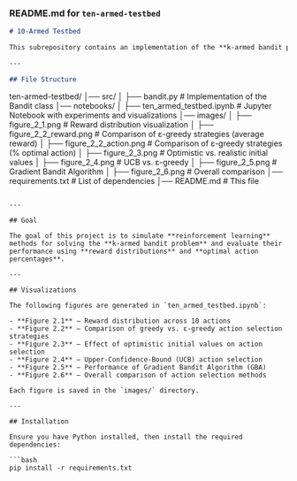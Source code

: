 ### README.md for `ten-armed-testbed`  

```markdown
# 10-Armed Testbed

This subrepository contains an implementation of the **k-armed bandit problem** using various action selection strategies, including **ε-greedy**, **optimistic initial values**, **UCB**, and **Gradient Bandit Algorithm (GBA)**. The project provides visualizations to analyze the performance of these methods over multiple simulations.

---

## File Structure  

```
ten-armed-testbed/
│── src/
│   ├── bandit.py                # Implementation of the Bandit class
│── notebooks/
│   ├── ten_armed_testbed.ipynb  # Jupyter Notebook with experiments and visualizations
│── images/
│   ├── figure_2_1.png           # Reward distribution visualization
│   ├── figure_2_2_reward.png    # Comparison of ε-greedy strategies (average reward)
│   ├── figure_2_2_action.png    # Comparison of ε-greedy strategies (% optimal action)
│   ├── figure_2_3.png           # Optimistic vs. realistic initial values
│   ├── figure_2_4.png           # UCB vs. ε-greedy
│   ├── figure_2_5.png           # Gradient Bandit Algorithm
│   ├── figure_2_6.png           # Overall comparison
│── requirements.txt             # List of dependencies
│── README.md                    # This file
```

---

## Goal  

The goal of this project is to simulate **reinforcement learning** methods for solving the **k-armed bandit problem** and evaluate their performance using **reward distributions** and **optimal action percentages**.

---

## Visualizations  

The following figures are generated in `ten_armed_testbed.ipynb`:

- **Figure 2.1** – Reward distribution across 10 actions  
- **Figure 2.2** – Comparison of greedy vs. ε-greedy action selection strategies  
- **Figure 2.3** – Effect of optimistic initial values on action selection  
- **Figure 2.4** – Upper-Confidence-Bound (UCB) action selection  
- **Figure 2.5** – Performance of Gradient Bandit Algorithm (GBA)  
- **Figure 2.6** – Overall comparison of action selection methods  

Each figure is saved in the `images/` directory.

---

## Installation  

Ensure you have Python installed, then install the required dependencies:

```bash
pip install -r requirements.txt
```